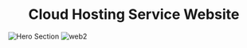 # <div align="center">  Cloud Hosting Service Website </div>
![Hero Section](https://user-images.githubusercontent.com/74623220/114119685-c1526280-98b0-11eb-9ab5-d8275cbd8187.png)
![web2](https://user-images.githubusercontent.com/74623220/114119853-0c6c7580-98b1-11eb-8d32-6e43b40dd89e.png)
